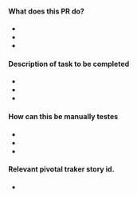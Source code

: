 #### What does this PR do?
-
-
-
#### Description of task to be completed
-
-
-
#### How can this be manually testes
-
-
-
#### Relevant pivotal traker story id.
-
